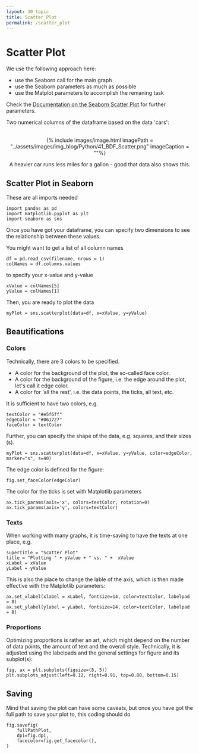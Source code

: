```yaml
---
layout: 30_topic
title: Scatter Plot
permalink: /scatter_plot
---
```


# Scatter Plot

We use the following approach here:
- use the Seaborn call for the main graph
- use the Seaborn parameters as much as possible
- use the Matplot parameters to accomplish the remaning task

Check the [Documentation on the Seaborn Scatter Plot](https://seaborn.pydata.org/generated/seaborn.scatterplot.html) for further parameters.


Two numerical columns of the dataframe based on the data 'cars':
<br><br>
<center>

{% include images/image.html imagePath = "../assets/images/img_blog/Python/41_BDF_Scatter.png" imageCaption =  ""%}

A heavier car runs less miles for a gallon - good that data also shows this.

</center>

## Scatter Plot in Seaborn

These are all imports needed
>
    import pandas as pd
    import matplotlib.pyplot as plt
    import seaborn as sns


Once you have got your dataframe, you can specify two dimensions to see the relationship between these values.

You might want to get a list of all column names

>
    df = pd.read_csv(filename, nrows = 1)
    colNames = df.columns.values

to specify your x-value and y-value

>
    xValue = colNames[5]
    yValue = colNames[1]

Then, you are ready to plot the data

>
    myPlot = sns.scatterplot(data=df, x=xValue, y=yValue)
    
## Beautifications

### Colors

Technically, there are 3 colors to be specified. 

- A color for the background of the plot, the so-called face color.
- A color for the background of the figure, i.e. the edge around the plot, let's call it edge color.
- A color for 'all the rest', i.e. the data points, the ticks, all text, etc.

It is sufficient to have two colors, e.g. 

>
    textColor = "#e5f6ff"
    edgeColor = "#061727"
    faceColor = textColor

Further, you can specify the shape of the data, e.g. squares, and their sizes (s).

>
    myPlot = sns.scatterplot(data=df, x=xValue, y=yValue, color=edgeColor, marker="s", s=40)


The edge color is defined for the figure:

>
    fig.set_faceColor(edgeColor)    

The color for the ticks is set with Matplotlib parameters
>
    ax.tick_params(axis='x', colors=textColor, rotation=0)
    ax.tick_params(axis='y', colors=textColor)    

### Texts

When working with many graphs, it is time-saving to have the texts at one place, e.g. 

>
    superTitle = "Scatter Plot"
    title = "Plotting " + yValue + " vs. " +  xValue
    xLabel = xValue
    yLabel = yValue

This is also the place to change the lable of the axis, which is then made effective with the Matplotlib parameters:

>
    ax.set_xlabel(xlabel = xLabel, fontsize=14, color=textColor, labelpad = 8)
    ax.set_ylabel(ylabel = yLabel, fontsize=14, color=textColor, labelpad = 8)    


### Proportions 

Optimizing proportions is rather an art, which might depend on the number of data points, the amount of text and the overall style. Technically, it is adjusted using the labelpads and the general settings for figure and its subplot(s):

>
    fig, ax = plt.subplots(figsize=(8, 5))
    plt.subplots_adjust(left=0.12, right=0.91, top=0.80, bottom=0.15)



## Saving

Mind that saving the plot can have some caveats, but once you have got the full path to save your plot to, this coding should do

>
    fig.savefig(
        fullPathPlot,
        dpi=fig.dpi,
        facecolor=fig.get_facecolor(),
    )
